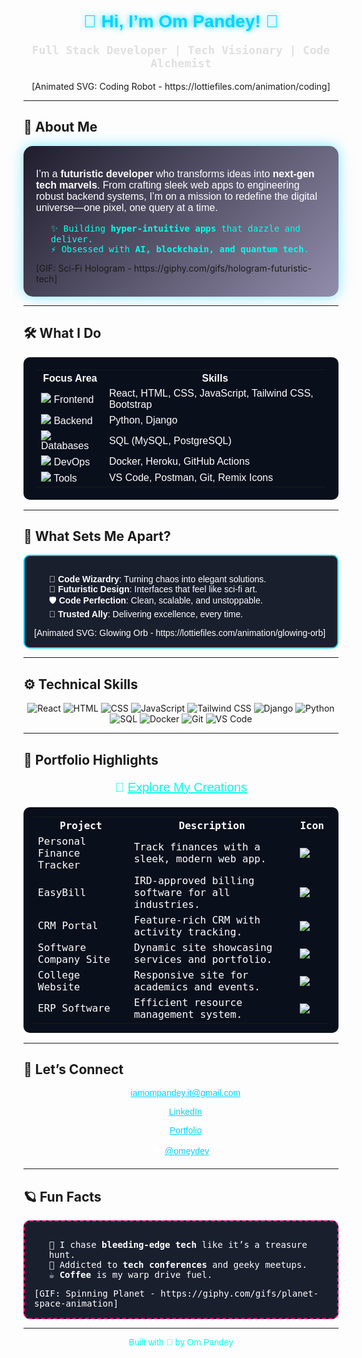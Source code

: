 <div align="center">
  <h1 style="font-family: 'Orbitron', sans-serif; color: #00D4FF; text-shadow: 0 0 10px #00D4FF;">👾 Hi, I’m Om Pandey! 👾</h1>
  <p style="font-family: 'Roboto Mono', monospace; color: #E0E0E0; font-size: 18px;">
    <strong>Full Stack Developer | Tech Visionary | Code Alchemist</strong>
  </p>
  [Animated SVG: Coding Robot - https://lottiefiles.com/animation/coding]
</div>

---

## 🌌 About Me

<div style="background: linear-gradient(135deg, #1F1C2C, #928DAB); padding: 20px; border-radius: 15px; box-shadow: 0 0 20px rgba(0, 212, 255, 0.5);">
  <p style="font-family: 'Poppins', sans-serif; color: #FFFFFF; font-size: 16px;">
    I’m a <strong>futuristic developer</strong> who transforms ideas into <strong>next-gen tech marvels</strong>. From crafting sleek web apps to engineering robust backend systems, I’m on a mission to redefine the digital universe—one pixel, one query at a time.
  </p>
  <ul style="font-family: 'Roboto Mono', monospace; color: #00FFEA; list-style: none;">
    <li>✨ Building <strong>hyper-intuitive apps</strong> that dazzle and deliver.</li>
    <li>⚡️ Obsessed with <strong>AI, blockchain, and quantum tech</strong>.</li>
  </ul>
  [GIF: Sci-Fi Hologram - https://giphy.com/gifs/hologram-futuristic-tech]
</div>

---

## 🛠️ What I Do

<div align="center">
  <table style="border: none; background: #0A0F1C; padding: 20px; border-radius: 10px; color: #FFFFFF; font-family: 'Poppins', sans-serif;">
    <tr>
      <th>Focus Area</th>
      <th>Skills</th>
    </tr>
    <tr>
      <td><img src="https://img.shields.io/badge/-Frontend-FF007A?style=for-the-badge&logo=react&logoColor=white"/> Frontend</td>
      <td>React, HTML, CSS, JavaScript, Tailwind CSS, Bootstrap</td>
    </tr>
    <tr>
      <td><img src="https://img.shields.io/badge/-Backend-00FF00?style=for-the-badge&logo=python&logoColor=white"/> Backend</td>
      <td>Python, Django</td>
    </tr>
    <tr>
      <td><img src="https://img.shields.io/badge/-Database-FFD700?style=for-the-badge&logo=postgresql&logoColor=white"/> Databases</td>
      <td>SQL (MySQL, PostgreSQL)</td>
    </tr>
    <tr>
      <td><img src="https://img.shields.io/badge/-DevOps-00D4FF?style=for-the-badge&logo=docker&logoColor=white"/> DevOps</td>
      <td>Docker, Heroku, GitHub Actions</td>
    </tr>
    <tr>
      <td><img src="https://img.shields.io/badge/-Tools-FF5733?style=for-the-badge&logo=visualstudiocode&logoColor=white"/> Tools</td>
      <td>VS Code, Postman, Git, Remix Icons</td>
    </tr>
  </table>
</div>

---

## 🌠 What Sets Me Apart?

<div style="background: #1A1F2E; padding: 15px; border-radius: 10px; border: 2px solid #00D4FF; color: #FFFFFF; font-family: 'Poppins', sans-serif;">
  <ul style="list-style: none;">
    <li>🧠 <strong>Code Wizardry</strong>: Turning chaos into elegant solutions.</li>
    <li>🎨 <strong>Futuristic Design</strong>: Interfaces that feel like sci-fi art.</li>
    <li>🛡️ <strong>Code Perfection</strong>: Clean, scalable, and unstoppable.</li>
    <li>🚀 <strong>Trusted Ally</strong>: Delivering excellence, every time.</li>
  </ul>
  [Animated SVG: Glowing Orb - https://lottiefiles.com/animation/glowing-orb]
</div>

---

## ⚙️ Technical Skills

<div align="center">
  <img src="https://img.shields.io/badge/-React-61DAFB?style=for-the-badge&logo=react&logoColor=white" alt="React"/>
  <img src="https://img.shields.io/badge/-HTML-E34F26?style=for-the-badge&logo=html5&logoColor=white" alt="HTML"/>
  <img src="https://img.shields.io/badge/-CSS-1572B6?style=for-the-badge&logo=css3&logoColor=white" alt="CSS"/>
  <img src="https://img.shields.io/badge/-JavaScript-F7DF1E?style=for-the-badge&logo=javascript&logoColor=black" alt="JavaScript"/>
  <img src="https://img.shields.io/badge/-Tailwind_CSS-06B6D4?style=for-the-badge&logo=tailwindcss&logoColor=white" alt="Tailwind CSS"/>
  <img src="https://img.shields.io/badge/-Django-092E20?style=for-the-badge&logo=django&logoColor=white" alt="Django"/>
  <img src="https://img.shields.io/badge/-Python-3776AB?style=for-the-badge&logo=python&logoColor=white" alt="Python"/>
  <img src="https://img.shields.io/badge/-SQL-4479A1?style=for-the-badge&logo=postgresql&logoColor=white" alt="SQL"/>
  <img src="https://img.shields.io/badge/-Docker-2496ED?style=for-the-badge&logo=docker&logoColor=white" alt="Docker"/>
  <img src="https://img.shields.io/badge/-Git-F05032?style=for-the-badge&logo=git&logoColor=white" alt="Git"/>
  <img src="https://img.shields.io/badge/-VS_Code-007ACC?style=for-the-badge&logo=visualstudiocode&logoColor=white" alt="VS Code"/>
</div>

---

## 🌟 Portfolio Highlights

<div align="center">
  <p style="font-family: 'Orbitron', sans-serif; color: #00FFEA; font-size: 20px;">📂 <a href="https://www.omkumarpandey.com.np/" style="color: #00FFEA;">Explore My Creations</a></p>
  <table style="border: none; background: #0A0F1C; padding: 15px; border-radius: 10px; color: #FFFFFF; font-family: 'Roboto Mono', monospace;">
    <tr>
      <th>Project</th>
      <th>Description</th>
      <th>Icon</th>
    </tr>
    <tr>
      <td>Personal Finance Tracker</td>
      <td>Track finances with a sleek, modern web app.</td>
      <td><img src="https://img.shields.io/badge/-Finance-00D4FF?style=for-the-badge"/></td>
    </tr>
    <tr>
      <td>EasyBill</td>
      <td>IRD-approved billing software for all industries.</td>
      <td><img src="https://img.shields.io/badge/-Billing-FF007A?style=for-the-badge"/></td>
    </tr>
    <tr>
      <td>CRM Portal</td>
      <td>Feature-rich CRM with activity tracking.</td>
      <td><img src="https://img.shields.io/badge/-CRM-00FF00?style=for-the-badge"/></td>
    </tr>
    <tr>
      <td>Software Company Site</td>
      <td>Dynamic site showcasing services and portfolio.</td>
      <td><img src="https://img.shields.io/badge/-Website-FFD700?style=for-the-badge"/></td>
    </tr>
    <tr>
      <td>College Website</td>
      <td>Responsive site for academics and events.</td>
      <td><img src="https://img.shields.io/badge/-Education-FF5733?style=for-the-badge"/></td>
    </tr>
    <tr>
      <td>ERP Software</td>
      <td>Efficient resource management system.</td>
      <td><img src="https://img.shields.io/badge/-ERP-00FFEA?style=for-the-badge"/></td>
    </tr>
  </table>
</div>

---

## 📡 Let’s Connect

<div align="center" style="font-family: 'Poppins', sans-serif; color: #FFFFFF;">
  <p>📧 <a href="mailto:iamompandey.it@gmail.com" style="color: #00D4FF;">iamompandey.it@gmail.com</a></p>
  <p>💼 <a href="https://www.linkedin.com/in/om-pandey-647844305/" style="color: #00D4FF;">LinkedIn</a></p>
  <p>🌐 <a href="https://www.omkumarpandey.com.np/" style="color: #00D4FF;">Portfolio</a></p>
  <p>🐦 <a href="https://x.com/omeydev" style="color: #00D4FF;">@omeydev</a></p>
</div>

---

## 🪐 Fun Facts

<div style="background: #1A1F2E; padding: 15px; border-radius: 10px; border: 2px dashed #FF007A; color: #FFFFFF; font-family: 'Roboto Mono', monospace;">
  <ul style="list-style: none;">
    <li>🔭 I chase <strong> bleeding-edge tech</strong> like it’s a treasure hunt.</li>
    <li>🎤 Addicted to <strong>tech conferences</strong> and geeky meetups.</li>
    <li>☕ <strong>Coffee</strong> is my warp drive fuel.</li>
  </ul>
  [GIF: Spinning Planet - https://giphy.com/gifs/planet-space-animation]
</div>

---
<div align="center">
  <p style="font-family: 'Orbitron', sans-serif; color: #00FFEA;">Built with 💖 by Om Pandey</p>
</div>

